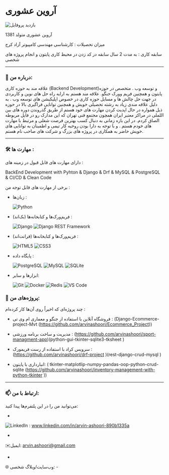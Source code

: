 #    آروین عشوری

<p align="left"> <img src="https://komarev.com/ghpvc/?username=arvinashoori&label=Profile%20views&color=0e75b6&style=flat" alt="بازدید پروفایل" /> </p>
آروین عشوری متولد 1381  

میزان تحصیلات : کارشناسی مهندسی کامپیوتر آزاد کرج

سابقه کاری : به مدت 2 سال سابقه در کد زدن در محیط کاری پایتون و انجام پروژه های شخصی 

---

### 🚀 درباره من:

علاقه مند به حوزه کاری (Backend Development)و توسعه وب .
متخصص در حوزه  پایتون و همچنین فریم وورک جنگو.
علاقه مند هستم به ارایه راه حل های نوین و کاربردی در جهت حل چالش ها و مسايل حوزه کاری در خصوص اپلیکیشن های توسعه وب .
 به دلیل علاقه مندی زیاد به رشته تحصیلی خویش  و همچنین توانایی فراگیری بالا در حوزه ذیل همواره در حال اپدیت کردن مهارت های خود هستم از طریق گذروندن دوره های بین اللملی در مراکز معتبر ایران همچون مجتمع فنی تهران که این مدارک رو در فایل  مربوطه الصاق کردم.
 در این بازه زمانی به دنبال کسب بهترین فرصت شغلی و مرتبط با مهارت های خودم هستم .
  و با توجه به  دارا بودن روحیه کار تیمی و اطمینان به توانایی های خویش حاضر به همکاری در پروژه های بزرگ و شرکت های صاحب نام هستم.



---

### 🛠️ مهارت ها  :
   دارای مهارت های قابل قبول در زمینه های :

  BackEnd Development with Pyhton & Django & Drf & MySQL & PostgreSQL & CI/CD & Clean Code



   برخی از مهارت های قابل توجه من :  

*  زبان‌ها :  

    ![Python](https://img.shields.io/badge/Python-3776AB?style=for-the-badge&logo=python&logoColor=white)
   
* فریم‌ورک‌ها و کتابخانه‌ها (بک‌اند)  :   

    ![Django](https://img.shields.io/badge/Django-092E20?style=for-the-badge&logo=django&logoColor=white)
    ![Django REST Framework](https://img.shields.io/badge/DRF-A30000?style=for-the-badge&logo=django&logoColor=white)
   
*  فریم‌ورک‌ها و کتابخانه‌ها (فرانت‌اند)  : 


    ![HTML5](https://img.shields.io/badge/HTML5-E34F26?style=for-the-badge&logo=html5&logoColor=white)
    ![CSS3](https://img.shields.io/badge/CSS3-1572B6?style=for-the-badge&logo=css3&logoColor=white)

* پایگاه داده  : 

  
    ![PostgreSQL](https://img.shields.io/badge/PostgreSQL-316192?style=for-the-badge&logo=postgresql&logoColor=white)
    ![MySQL](https://img.shields.io/badge/MySQL-4479A1?style=for-the-badge&logo=mysql&logoColor=white)  ![SQLite](https://img.shields.io/badge/SQLite-003B57?style=for-the-badge&logo=sqlite&logoColor=white)
 
* ابزارها و سایر:  


    ![Git](https://img.shields.io/badge/Git-F05032?style=for-the-badge&logo=git&logoColor=white)
    ![Docker](https://img.shields.io/badge/Docker-2496ED?style=for-the-badge&logo=docker&logoColor=white)
    ![Redis](https://img.shields.io/badge/Redis-DC382D?style=for-the-badge&logo=redis&logoColor=white)  ![VS Code](https://img.shields.io/badge/VS_Code-007ACC?style=for-the-badge&logo=visualstudiocode&logoColor=white)  
 
    

### 🔭 پروژه‌های  من:

  چند پروژه‌ای که اخیراً روی آن‌ها کار کرده‌ام  :

* فروشگاه آنلاین با استفاده از جنگو و معماری ام وی تی :  (Django-Ecommerce-project-Mvt (https://github.com/arvinashoori/Ecommerce_Project))

* مدیریت و ساخت برنامه ورزشی :  (https://github.com/arvinashoori/sport-managment-app)(python-gui-tkinter-sqlite3-tksheet
)

* سرویس  کراد با استفاده از رست فریمورک : (https://github.com/arvinashoori/drf-project )(rest-django-crud-mysql
)


* انبارداری با پایتون:    ( tkinter-matplotlip-numpy-pandas-oop-python-crud-sqlite (https://github.com/arvinashoori/inventory-management-with-python-tkinter ))



---

### 📫 ارتباط با من:

می‌توانید من را در این پلتفرم‌ها پیدا کنید:

*   
![LinkedIn](https://img.shields.io/badge/LinkedIn-0077B5?style=for-the-badge&logo=linkedin&logoColor=white)  :  www.linkedin.com/in/arvin-ashoori-890b1335a




*   
✉️ایمیل:   arvin.ashoori@gmail.com

* 

🌐 وب‌سایت/وبلاگ شخصی:  -

